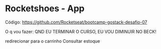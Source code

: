# Rocketshoes - App

Código: https://github.com/Rocketseat/bootcamp-gostack-desafio-07

O q vou fazer:
QND EU TERMINAR O CURSO, EU VOU DIMINUIR NO BECK!

redirecionar para o carrinho
Consultar estoque
